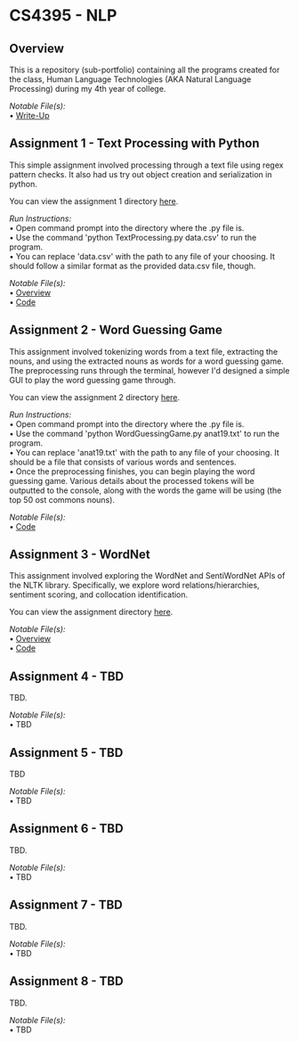 # **CS4395 - NLP**
## **Overview**

This is a repository (sub-portfolio) containing all the programs created for the class, Human Language Technologies (AKA Natural Language Processing) during my 4th year of college.

*Notable File(s):* <br/>
• [Write-Up](Overview/Overview%20of%20NLP.pdf) <br/>

## **Assignment 1 - Text Processing with Python**

This simple assignment involved processing through a text file using regex pattern checks. It also had us try out object creation and serialization in python.

You can view the assignment 1 directory [here](Assignment%201%20-%20Text%20Processing%20with%20Python).

*Run Instructions:* <br/>
• Open command prompt into the directory where the .py file is. <br/>
• Use the command 'python TextProcessing.py data.csv' to run the program. <br/>
    • You can replace 'data.csv' with the path to any file of your choosing. It should follow a similar format as the provided data.csv file, though.

*Notable File(s):* <br/>
• [Overview](Assignment%201%20-%20Text%20Processing%20with%20Python/TextProcessing.pdf) <br/>
• [Code](Assignment%201%20-%20Text%20Processing%20with%20Python/TextProcessing.py) <br/>

## **Assignment 2 - Word Guessing Game**

This assignment involved tokenizing words from a text file, extracting the nouns, and using the extracted nouns as words for a word guessing game. The preprocessing runs through the terminal, however I'd designed a simple GUI to play the word guessing game through.

You can view the assignment 2 directory [here](Assignment%202%20-%20Word%20Guessing%20Game).

*Run Instructions:* <br/>
• Open command prompt into the directory where the .py file is. <br/>
• Use the command 'python WordGuessingGame.py anat19.txt' to run the program. <br/>
    • You can replace 'anat19.txt' with the path to any file of your choosing. It should be a file that consists of various words and sentences.<br/>
• Once the preprocessing finishes, you can begin playing the word guessing game. Various details about the processed tokens will be outputted to the console, along with the words the game will be using (the top 50 ost commons nouns).

*Notable File(s):* <br/>
• [Code](Assignment%202%20-%20Word%20Guessing%20Game/WordGuessingGame.py) <br/>

## **Assignment 3 - WordNet**

This assignment involved exploring the WordNet and SentiWordNet APIs of the NLTK library. Specifically, we explore word relations/hierarchies, sentiment scoring, and collocation identification.

You can view the assignment directory [here](Assignment%203%20-%20WordNet).

*Notable File(s):* <br/>
• [Overview](Assignment%203%20-%20WordNet/WordNet.pdf) <br/>
• [Code](Assignment%203%20-%20WordNet/WordNet.ipynb) <br/>

## **Assignment 4 - TBD**

TBD.

*Notable File(s):* <br/>
• TBD

## **Assignment 5 - TBD**

TBD

*Notable File(s):* <br/>
• TBD

## **Assignment 6 - TBD**

TBD.

*Notable File(s):* <br/>
• TBD

## **Assignment 7 - TBD**

TBD.

*Notable File(s):* <br/>
• TBD

## **Assignment 8 - TBD**

TBD.

*Notable File(s):* <br/>
• TBD
